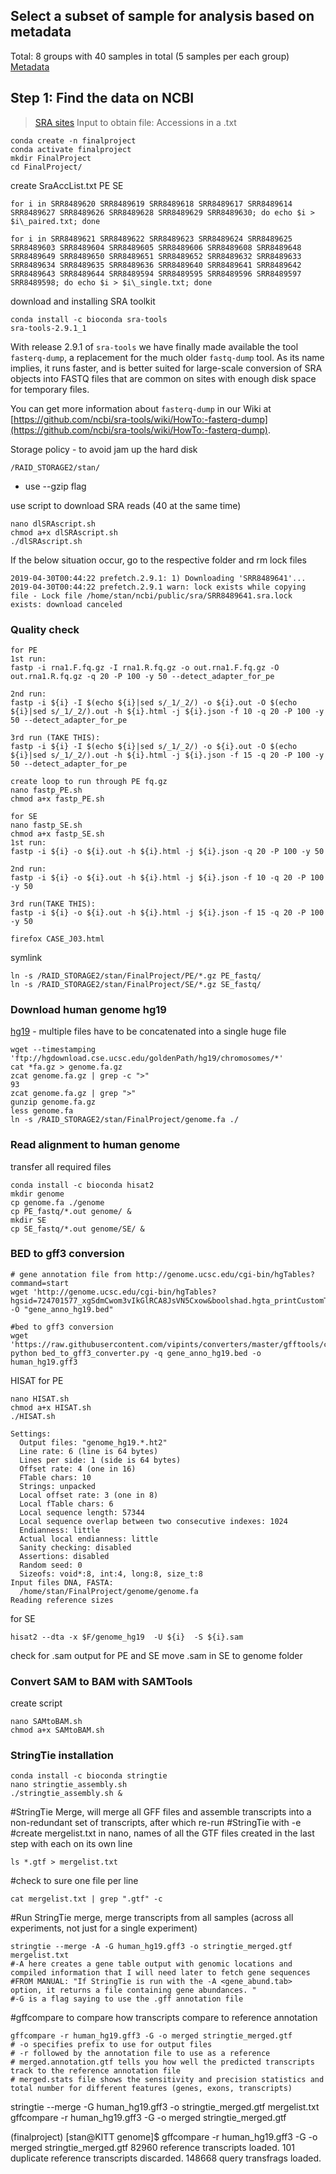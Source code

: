 ## Select a subset of sample for analysis based on metadata
Total: 8 groups with 40 samples in total (5 samples per each group)
[Metadata](https://www.ncbi.nlm.nih.gov/Traces/study/?WebEnv=NCID_1_109652569_130.14.18.97_5555_1556579220_2883070983_0MetA0_S_HStore&query_key=1)


## Step 1: Find the data on NCBI
> [SRA sites](https://www.ncbi.nlm.nih.gov/sra?linkname=bioproject_sra_all&from_uid=517165)
> Input to obtain file: Accessions in a .txt 

```
conda create -n finalproject
conda activate finalproject
mkdir FinalProject
cd FinalProject/
```

create SraAccList.txt
PE
SE
```
for i in SRR8489620 SRR8489619 SRR8489618 SRR8489617 SRR8489614 SRR8489627 SRR8489626 SRR8489628 SRR8489629 SRR8489630; do echo $i > $i\_paired.txt; done

for i in SRR8489621 SRR8489622 SRR8489623 SRR8489624 SRR8489625 SRR8489603 SRR8489604 SRR8489605 SRR8489606 SRR8489608 SRR8489648 SRR8489649 SRR8489650 SRR8489651 SRR8489652 SRR8489632 SRR8489633 SRR8489634 SRR8489635 SRR8489636 SRR8489640 SRR8489641 SRR8489642 SRR8489643 SRR8489644 SRR8489594 SRR8489595 SRR8489596 SRR8489597 SRR8489598; do echo $i > $i\_single.txt; done
```

download and installing SRA toolkit

```
conda install -c bioconda sra-tools
sra-tools-2.9.1_1 
```
With release 2.9.1 of `sra-tools` we have finally made available the tool `fasterq-dump`, a replacement for the much older `fastq-dump` tool. As its name implies, it runs faster, and is better suited for large-scale conversion of SRA objects into FASTQ files that are common on sites with enough disk space for temporary files.

You can get more information about `fasterq-dump` in our Wiki at [https://github.com/ncbi/sra-tools/wiki/HowTo:-fasterq-dump](https://github.com/ncbi/sra-tools/wiki/HowTo:-fasterq-dump).

Storage policy - to avoid jam up the hard disk
```
/RAID_STORAGE2/stan/
```
- use --gzip flag

use script to download SRA reads (40 at the same time)</br>
```
nano dlSRAscript.sh 
chmod a+x dlSRAscript.sh
./dlSRAscript.sh 
```

If the below situation occur, go to the respective folder and rm lock files
```
2019-04-30T00:44:22 prefetch.2.9.1: 1) Downloading 'SRR8489641'...
2019-04-30T00:44:22 prefetch.2.9.1 warn: lock exists while copying file - Lock file /home/stan/ncbi/public/sra/SRR8489641.sra.lock exists: download canceled
```

### Quality check
```
for PE
1st run:
fastp -i rna1.F.fq.gz -I rna1.R.fq.gz -o out.rna1.F.fq.gz -O out.rna1.R.fq.gz -q 20 -P 100 -y 50 --detect_adapter_for_pe

2nd run:
fastp -i ${i} -I $(echo ${i}|sed s/_1/_2/) -o ${i}.out -O $(echo ${i}|sed s/_1/_2/).out -h ${i}.html -j ${i}.json -f 10 -q 20 -P 100 -y 50 --detect_adapter_for_pe

3rd run (TAKE THIS):
fastp -i ${i} -I $(echo ${i}|sed s/_1/_2/) -o ${i}.out -O $(echo ${i}|sed s/_1/_2/).out -h ${i}.html -j ${i}.json -f 15 -q 20 -P 100 -y 50 --detect_adapter_for_pe

create loop to run through PE fq.gz
nano fastp_PE.sh
chmod a+x fastp_PE.sh

for SE
nano fastp_SE.sh
chmod a+x fastp_SE.sh
1st run:
fastp -i ${i} -o ${i}.out -h ${i}.html -j ${i}.json -q 20 -P 100 -y 50

2nd run:
fastp -i ${i} -o ${i}.out -h ${i}.html -j ${i}.json -f 10 -q 20 -P 100 -y 50

3rd run(TAKE THIS):
fastp -i ${i} -o ${i}.out -h ${i}.html -j ${i}.json -f 15 -q 20 -P 100 -y 50

firefox CASE_J03.html
```

symlink
```
ln -s /RAID_STORAGE2/stan/FinalProject/PE/*.gz PE_fastq/
ln -s /RAID_STORAGE2/stan/FinalProject/SE/*.gz SE_fastq/
```

### Download human genome hg19
[hg19](http://hgdownload.cse.ucsc.edu/goldenpath/hg19/chromosomes/) - multiple files have to be concatenated into a single huge file
```
wget --timestamping 'ftp://hgdownload.cse.ucsc.edu/goldenPath/hg19/chromosomes/*'
cat *fa.gz > genome.fa.gz
zcat genome.fa.gz | grep -c ">"
93
zcat genome.fa.gz | grep ">"
gunzip genome.fa.gz
less genome.fa
ln -s /RAID_STORAGE2/stan/FinalProject/genome.fa ./
```

### Read alignment to human genome
transfer all required files
```
conda install -c bioconda hisat2
mkdir genome
cp genome.fa ./genome
cp PE_fastq/*.out genome/ &
mkdir SE
cp SE_fastq/*.out genome/SE/ &
```

### BED to gff3 conversion
```
# gene annotation file from http://genome.ucsc.edu/cgi-bin/hgTables?command=start
wget 'http://genome.ucsc.edu/cgi-bin/hgTables?hgsid=724701577_xgSdmCwom3vIkGlRCA8JsVN5Cxow&boolshad.hgta_printCustomTrackHeaders=0&hgta_ctName=tb_knownGene&hgta_ctDesc=table+browser+query+on+knownGene&hgta_ctVis=pack&hgta_ctUrl=&fbQual=whole&fbUpBases=200&fbExonBases=0&fbIntronBases=0&fbDownBases=200&hgta_doGetBed=get+BED' -O "gene_anno_hg19.bed"

#bed to gff3 conversion
wget 'https://raw.githubusercontent.com/vipints/converters/master/gfftools/codebase/bed_to_gff3_converter.py'
python bed_to_gff3_converter.py -q gene_anno_hg19.bed -o human_hg19.gff3
```

HISAT
for PE
```
nano HISAT.sh
chmod a+x HISAT.sh 
./HISAT.sh
```

```
Settings:
  Output files: "genome_hg19.*.ht2"
  Line rate: 6 (line is 64 bytes)
  Lines per side: 1 (side is 64 bytes)
  Offset rate: 4 (one in 16)
  FTable chars: 10
  Strings: unpacked
  Local offset rate: 3 (one in 8)
  Local fTable chars: 6
  Local sequence length: 57344
  Local sequence overlap between two consecutive indexes: 1024
  Endianness: little
  Actual local endianness: little
  Sanity checking: disabled
  Assertions: disabled
  Random seed: 0
  Sizeofs: void*:8, int:4, long:8, size_t:8
Input files DNA, FASTA:
  /home/stan/FinalProject/genome/genome.fa
Reading reference sizes
```

for SE
```
hisat2 --dta -x $F/genome_hg19  -U ${i}  -S ${i}.sam
```

check for .sam output for PE and SE
move .sam in SE to genome folder

### Convert SAM to BAM with SAMTools
create script
```
nano SAMtoBAM.sh
chmod a+x SAMtoBAM.sh
```

### StringTie installation
```
conda install -c bioconda stringtie
nano stringtie_assembly.sh
./stringtie_assembly.sh &
```

#StringTie Merge, will merge all GFF files and assemble transcripts into a non-redundant set of transcripts, after which re-run #StringTie with -e
#create mergelist.txt in nano, names of all the GTF files created in the last step with each on its own line
```
ls *.gtf > mergelist.txt
```
#check to sure one file per line
```
cat mergelist.txt | grep ".gtf" -c
```

#Run StringTie merge, merge transcripts from all samples (across all experiments, not just for a single experiment)
```
stringtie --merge -A -G human_hg19.gff3 -o stringtie_merged.gtf mergelist.txt
#-A here creates a gene table output with genomic locations and compiled information that I will need later to fetch gene sequences
#FROM MANUAL: "If StringTie is run with the -A <gene_abund.tab> option, it returns a file containing gene abundances. "
#-G is a flag saying to use the .gff annotation file
```

#gffcompare to compare how transcripts compare to reference annotation
```
gffcompare -r human_hg19.gff3 -G -o merged stringtie_merged.gtf
# -o specifies prefix to use for output files
# -r followed by the annotation file to use as a reference
# merged.annotation.gtf tells you how well the predicted transcripts track to the reference annotation file
# merged.stats file shows the sensitivity and precision statistics and total number for different features (genes, exons, transcripts)
```

stringtie --merge -G human_hg19.gff3 -o stringtie_merged.gtf mergelist.txt
gffcompare -r human_hg19.gff3 -G -o merged stringtie_merged.gtf

(finalproject) [stan@KITT genome]$ gffcompare -r human_hg19.gff3 -G -o merged stringtie_merged.gtf
  82960 reference transcripts loaded.
  101 duplicate reference transcripts discarded.
  148668 query transfrags loaded.
